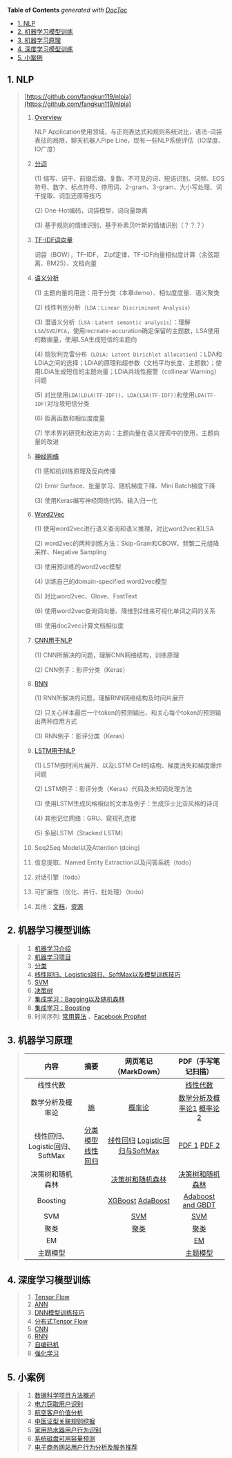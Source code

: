 <!-- START doctoc generated TOC please keep comment here to allow auto update -->
<!-- DON'T EDIT THIS SECTION, INSTEAD RE-RUN doctoc TO UPDATE -->
**Table of Contents**  *generated with [DocToc](https://github.com/thlorenz/doctoc)*

- [1. NLP](#1-nlp)
- [2. 机器学习模型训练](#2-%E6%9C%BA%E5%99%A8%E5%AD%A6%E4%B9%A0%E6%A8%A1%E5%9E%8B%E8%AE%AD%E7%BB%83)
- [3. 机器学习原理](#3-%E6%9C%BA%E5%99%A8%E5%AD%A6%E4%B9%A0%E5%8E%9F%E7%90%86)
- [4. 深度学习模型训练](#4-%E6%B7%B1%E5%BA%A6%E5%AD%A6%E4%B9%A0%E6%A8%A1%E5%9E%8B%E8%AE%AD%E7%BB%83)
- [5. 小案例](#5-%E5%B0%8F%E6%A1%88%E4%BE%8B)

<!-- END doctoc generated TOC please keep comment here to allow auto update -->

## 1. NLP

> [https://github.com/fangkun119/nlpia](https://github.com/fangkun119/nlpia)
>
> 1. [Overview](https://github.com/fangkun119/nlpia/blob/master/notes/part_00_resource.md)
>
>     NLP Application使用领域，与正则表达式和规则系统对比，语法-词袋表征的局限，聊天机器人Pipe Line，现有一些NLP系统评估（IO深度、IO广度）
>
> 2. [分词](https://github.com/fangkun119/nlpia/blob/master/notes/part_01_wordy_machines_02_extract_word.md)
>
>     (1) 缩写、词干、前缀后缀、复数、不可见的词、短语识别、词频、EOS符号、数字、标点符号、停用词、2-gram、3-gram、大小写处理、词干提取、词型还原等技巧
>
>     (2) One-Hot编码，词袋模型，词向量距离
>
>     (3) 基于规则的情绪识别，基于朴素贝叶斯的情绪识别（？？？）
>
> 3. [TF-IDF词向量](https://github.com/fangkun119/nlpia/blob/master/notes/part_01_wordy_machines_03_doc_vector.md)
>
>     词袋（BOW），TF-IDF， Zipf定律，TF-IDF向量相似度计算（余弦距离、BM25）、文档向量
>
> 4. [语义分析](https://github.com/fangkun119/nlpia/blob/master/notes/part_01_wordy_machines_04_sementic_analysis.md)
>
>     (1) 主题向量的用途：用于分类（本章demo）、相似度度量、语义聚类
>
>     (2) 线性判别分析（`LDA：Linear Discriminant Analysis`）
>
>     (3) 潜语义分析（`LSA：Latent semantic analysis`）：理解`LSA`/`SVD`/`PCA`，使用recreate-accuration确定保留的主题数，LSA使用的数据量，使用LSA生成短信的主题向
>
>     (4) 隐狄利克雷分布（`LDiA: Latent Dirichlet allocation`）：LDA和LDiA之间的选择；LDiA的原理和超参数（文档平均长度、主题数）；使用LDiA生成短信的主题向量；LDiA共线性报警（collinear Warning）问题
>
>     (5) 对比使用`LDA(LDiA(TF-IDF))`、`LDA(LSA(TF-IDF))`和使用`LDA(TF-IDF)`对垃圾短信分类
>
>     (6) 距离函数和相似度度量
>
>     (7) 学术界的研究和改进方向：主题向量在语义搜索中的使用，主题向量的改进
>
> 5. [神经网络](https://github.com/fangkun119/nlpia/blob/master/notes/part_02_deep_learning_05_neural_networks.md)
>
>     (1) 感知机训练原理及反向传播
>
>     (2) Error Surface、批量学习、随机梯度下降、Mini Batch梯度下降
>
>     (3) 使用Keras编写神经网络代码、输入归一化
>
> 6. [Word2Vec](https://github.com/fangkun119/nlpia/blob/master/notes/part_02_deep_learning_06_word2vec.md)
>
>     (1) 使用word2vec进行语义查询和语义推理，对比word2vec和LSA
>
>     (2) word2vec的两种训练方法：Skip-Gram和CBOW、频繁二元组降采样、Negative Sampling
>
>     (3) 使用预训练的word2vec模型
>
>     (4) 训练自己的domain-specified word2vec模型
>
>     (5) 对比word2vec、Glove、FastText
>
>     (6) 使用word2vec查询词向量、降维到2维来可视化单词之间的关系
>
>     (8) 使用doc2vec计算文档相似度
>
> 7. [CNN用于NLP](https://github.com/fangkun119/nlpia/blob/master/notes/part_02_deep_learning_07_cnn.md)
>
>     (1) CNN所解决的问题，理解CNN网络结构，训练原理
>
>     (2) CNN例子：影评分类（Keras）
>
> 8. [RNN](https://github.com/fangkun119/nlpia/blob/master/notes/part_02_deep_learning_08_rnn.md)
>
>     (1) RNN所解决的问题，理解RNN网络结构及时间片展开
>
>     (2) 只关心样本最后一个token的预测输出、和关心每个token的预测输出两种应用方式
>
>     (3) RNN例子：影评分类（Keras）
>
> 9. [LSTM用于NLP](https://github.com/fangkun119/nlpia/blob/master/notes/part_02_deep_learning_09_LSTM.md)
>
>     (1) LSTM按时间片展开、以及LSTM Cell的结构、梯度消失和梯度爆炸问题
>
>     (2) LSTM例子：影评分类（Keras）代码及未知词处理方法
>
>     (3) 使用LSTM生成风格相似的文本及例子：生成莎士比亚风格的诗词
>
>     (4) 其他记忆网络：GRU、窥视孔连接
>
>     (5) 多层LSTM（Stacked LSTM）
>
> 10. Seq2Seq Model以及Attention (doing)
>
> 11. 信息提取、Named Entity Extraction以及问答系统（todo）
>
> 12. 对话引擎（todo）
>
> 13. 可扩展性（优化、并行、批处理）（todo）
>
> 14. 其他：[文档](https://github.com/fangkun119/nlpia/blob/master/notes/part_00_nlpia_docs.md)，[资源](https://github.com/fangkun119/nlpia/blob/master/notes/part_00_resource.md)

## 2. 机器学习模型训练

> 1. [机器学习介绍](machine_learning_notes/01_introduction.md) 
> 2. [机器学习项目](machine_learning_notes/02_machine_learning_project.md) 
> 3. [分类](machine_learning_notes/03_classification.md) 
> 4. [线性回归、Logistics回归、SoftMax以及模型训练技巧](machine_learning_notes/04_model_training_and_linear_regression.md) 
> 5. [SVM](machine_learning_notes/05_svm.md) 
> 6. [决策树](machine_learning_notes/06_decision_tree.md) 
> 7. [集成学习：Bagging以及随机森林](machine_learning_notes/07_ensembled_learning_bagging_random_forest.md) 
> 8. [集成学习：Boosting](machine_learning_notes/08_ensembled_learning_boosting.md) 
> 9. 时间序列: [常用算法](https://www.kaggle.com/fangkun119/learn-time-series-analysis-in-python) 、[Facebook Prophet](https://www.kaggle.com/fangkun119/topic-9-part-2-time-series-with-facebook-prophet)

## 3. 机器学习原理

> |              内容               |                             摘要                             |                     网页笔记（MarkDown）                     |                     PDF（手写笔记扫描）                      |
> | :-----------------------------: | :----------------------------------------------------------: | :----------------------------------------------------------: | :----------------------------------------------------------: |
> |            线性代数             |                                                              |                                                              | [线性代数](https://github.com/fangkun119/MLTheoryNotes/blob/master/notes/Linear_Algebra.pdf) |
> |        数学分析及概率论         |           [熵](theory_note/Appendix_01_entropy.md)           |   [概率论](theory_note/Appendix_10_probability_theory.md)    | [数学分析及概率论1](https://github.com/fangkun119/MLTheoryNotes/blob/master/notes/Mathematics_Analysis_and_Probability_Theory_1.pdf)    [概率论2](https://github.com/fangkun119/MLTheoryNotes/blob/master/notes/Probability_Theory_2.pdf) |
> | 线性回归、Logistic回归、SoftMax | [分类模型](theory_note/Appendix_02_classification_algorithms.md)  [线性回归](theory_note/Appendix_03_linear_regression.md) | [线性回归](theory_note/Appendix_08_linear_regression.md) [Logistic回归与SoftMax](theory_note/Appendix_09_logistic_regression.md) | [PDF 1](https://github.com/fangkun119/MLTheoryNotes/blob/master/notes/Linear_Regression_Logistic_Regression_and_SoftMax_1.pdf)  [PDF 2](https://github.com/fangkun119/MLTheoryNotes/blob/master/notes/Linear_Regression_Logistic_Regression_and_SoftMax_2.pdf) |
> |        决策树和随机森林         |                                                              | [决策树和随机森林](theory_note/Appendix_11_decision_tree_and_random_forest.md) | [决策树和随机森林](https://github.com/fangkun119/MLTheoryNotes/blob/master/notes/Tree_and_Forest.pdf) |
> |            Boosting             |                                                              | [XGBoost](theory_note/Appendix_05_xgboost.md) [AdaBoost](theory_note/Appendix_06_adaboost.md) | [Adaboost and GBDT](https://github.com/fangkun119/MLTheoryNotes/blob/master/notes/Boosting_AdaBoosting_GBDT.pdf) |
> |               SVM               |                                                              |            [SVM](theory_note/Appendix_04_svm.md)             | [SVM](https://github.com/fangkun119/MLTheoryNotes/blob/master/notes/SVM.pdf) |
> |              聚类               |                                                              |        [聚类](theory_note/Appendix_07_clustering.md)         | [聚类](https://github.com/fangkun119/MLTheoryNotes/blob/master/notes/Clustering_Algorithms.pdf) |
> |               EM                |                                                              |                                                              | [EM](https://github.com/fangkun119/MLTheoryNotes/blob/master/notes/EM.pdf) |
> |            主题模型             |                                                              |                                                              | [主题模型](https://github.com/fangkun119/MLTheoryNotes/blob/master/notes/Topic_Model.pdf) |

## 4. 深度学习模型训练

> 1. [Tensor Flow](deep_learning_notes/10_hands_on_tensorflow.md) 
> 2. [ANN](deep_learning_notes/11_ann.md) 
> 3. [DNN模型训练技巧](deep_learning_notes/12_dnn_train_skills.md) 
> 4. [分布式Tensor Flow](deep_learning_notes/13_distributed_tensorflow.md) 
> 5. [CNN](deep_learning_notes/14_cnn.md) 
> 6. [RNN](deep_learning_notes/15_rnn.md) 
> 7. [自编码机](deep_learning_notes/16_auto_encoder.md) 
> 8. [强化学习](deep_learning_notes/17_reinforcement_learning.md) 

## 5. 小案例

> 1. [数据科学项目方法概述](./data_science_project_notes/01_data_science_project.md)
> 2. [电力窃取用户识别](./data_science_project_notes/02_electric_power_stealing_user_identification.md)
> 3. [航空客户价值分析](./data_science_project_notes/03_airline_customer_value_analysis.md)
> 4. [中医证型关联规则挖掘](./data_science_project_notes/04_TCM_syndromes_association_rule_mining.md)
> 5. [家用热水器用户行为识别](./data_science_project_notes/06_household_appliances_user_behavior_analysis.md)
> 6. [系统磁盘可用容量预测](./data_science_project_notes/07_disk_free_space_prediction.md)
> 7. [电子商务网站用户行为分析及服务推荐](./data_science_project_notes/08_e_com_recommendation.md)

